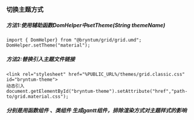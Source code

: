 ### 切换主题方式
##### 方法1:使用辅助函数DomHelper中setTheme(String themeName)

```
import { DomHelper} from "@bryntum/grid/grid.umd";
DomHelper.setTheme("material");
```

##### 方法2:替换引入主题文件链接
```
<link rel="stylesheet" href="%PUBLIC_URL%/themes/grid.classic.css" id="bryntum-theme">
动态引入
document.getElementById("bryntum-theme").setAttribute("href","path-to/grid.material.css");
```

##### 分别是用函数组件 、类组件 生成gantt组件，排除渲染方式对主题样式的影响